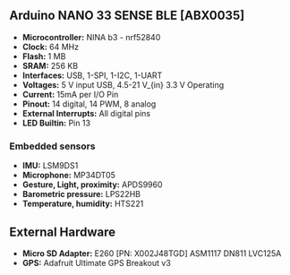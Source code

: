 ## Arduino NANO 33 SENSE BLE [ABX0035]
- **Microcontroller:** NINA b3 - nrf52840
- **Clock:** 64 MHz
- **Flash:** 1 MB
- **SRAM:** 256 KB
- **Interfaces:** USB, 1-SPI, 1-I2C, 1-UART
- **Voltages:** 5 V input USB, 4.5-21 V_{in} 3.3 V Operating
- **Current:** 15mA per I/O Pin
- **Pinout:** 14 digital, 14 PWM, 8 analog
- **External Interrupts:** All digital pins
- **LED Builtin:** Pin 13

### Embedded sensors
- **IMU:** LSM9DS1
- **Microphone:** MP34DT05
- **Gesture, Light, proximity:** APDS9960
- **Barometric pressure:** LPS22HB
- **Temperature, humidity:** HTS221

## External Hardware
- **Micro SD Adapter:** E260 [PN: X002J48TGD] ASM1117 DN811 LVC125A
- **GPS:** Adafruit Ultimate GPS Breakout v3

